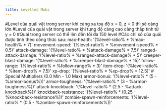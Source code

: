 ```yaml
---
title: Levelled Mobs
---
```

#Level của quái vật trong server khi càng xa toạ độ x = 0, z = 0 thì sẽ càng lớn
#Level của quái vật trong server khi tung độ càng cao càng thấp tính từ y = 0
#Quái trong server có thể lên đến tối đa 150 level
#Các chỉ số của quái được tính theo công thức sau:
        max-health: '(%level-ratio% * %max-health% * 7)'
        movement-speed: '(%level-ratio% * %movement-speed% * 0.5)'
        attack-damage: '(%level-ratio% * %attack-damage% * 7.5)'
        ranged-attack-damage: '(%level-ratio% * %ranged-attack-damage% * 5)'
        creeper-blast-damage: '(%level-ratio% * %creeper-blast-damage% * 15)'
        follow-range: '(%level-ratio% * %follow-range% * 3)'
        item-drop: '(%level-ratio% * %item-drop% * 7.5)'
        xp-drop: '(%level-ratio% * %xp-drop% * 12.5)'
        # Special Multipliers (0.0 Min - 1.0 Max)
        armor-bonus: '(%level-ratio% * (5 - %armor-bonus%))'
        armor-toughness: '(%level-ratio% * (3 - %armor-toughness%))'
        attack-knockback: '(%level-ratio% * (2.5 - %attack-knockback%))'
        knockback-resistance: '(%level-ratio% * (0.25 - %knockback-resistance%))'
        zombie-spawn-reinforcements: '(%level-ratio% * (0.5 - %zombie-spawn-reinforcements%))'
